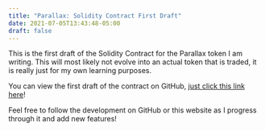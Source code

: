 ```yaml
---
title: "Parallax: Solidity Contract First Draft"
date: 2021-07-05T13:43:48-05:00
draft: false
---
```


This is the first draft of the Solidity Contract for the Parallax token I am writing. This will most likely not evolve into an actual token that is traded, it is really just for my own learning purposes.

You can view the first draft of the contract on GitHub, [just click this link here](https://github.com/PirateCrypto/Parallax)!

Feel free to follow the development on GitHub or this website as I progress through it and add new features!

